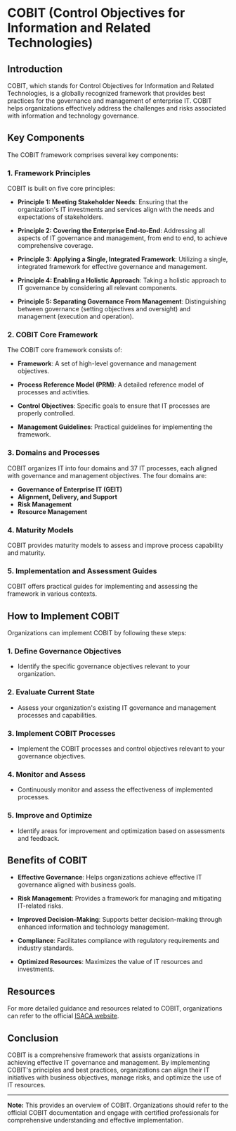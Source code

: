 # COBIT (Control Objectives for Information and Related Technologies)

## Introduction

COBIT, which stands for Control Objectives for Information and Related Technologies, is a globally recognized framework that provides best practices for the governance and management of enterprise IT. COBIT helps organizations effectively address the challenges and risks associated with information and technology governance.

## Key Components

The COBIT framework comprises several key components:

### 1. Framework Principles

COBIT is built on five core principles:

- **Principle 1: Meeting Stakeholder Needs**: Ensuring that the organization's IT investments and services align with the needs and expectations of stakeholders.

- **Principle 2: Covering the Enterprise End-to-End**: Addressing all aspects of IT governance and management, from end to end, to achieve comprehensive coverage.

- **Principle 3: Applying a Single, Integrated Framework**: Utilizing a single, integrated framework for effective governance and management.

- **Principle 4: Enabling a Holistic Approach**: Taking a holistic approach to IT governance by considering all relevant components.

- **Principle 5: Separating Governance From Management**: Distinguishing between governance (setting objectives and oversight) and management (execution and operation).

### 2. COBIT Core Framework

The COBIT core framework consists of:

- **Framework**: A set of high-level governance and management objectives.

- **Process Reference Model (PRM)**: A detailed reference model of processes and activities.

- **Control Objectives**: Specific goals to ensure that IT processes are properly controlled.

- **Management Guidelines**: Practical guidelines for implementing the framework.

### 3. Domains and Processes

COBIT organizes IT into four domains and 37 IT processes, each aligned with governance and management objectives. The four domains are:
   
   - **Governance of Enterprise IT (GEIT)**
   - **Alignment, Delivery, and Support**
   - **Risk Management**
   - **Resource Management**

### 4. Maturity Models

COBIT provides maturity models to assess and improve process capability and maturity.

### 5. Implementation and Assessment Guides

COBIT offers practical guides for implementing and assessing the framework in various contexts.

## How to Implement COBIT

Organizations can implement COBIT by following these steps:

### 1. Define Governance Objectives

- Identify the specific governance objectives relevant to your organization.

### 2. Evaluate Current State

- Assess your organization's existing IT governance and management processes and capabilities.

### 3. Implement COBIT Processes

- Implement the COBIT processes and control objectives relevant to your governance objectives.

### 4. Monitor and Assess

- Continuously monitor and assess the effectiveness of implemented processes.

### 5. Improve and Optimize

- Identify areas for improvement and optimization based on assessments and feedback.

## Benefits of COBIT

- **Effective Governance**: Helps organizations achieve effective IT governance aligned with business goals.

- **Risk Management**: Provides a framework for managing and mitigating IT-related risks.

- **Improved Decision-Making**: Supports better decision-making through enhanced information and technology management.

- **Compliance**: Facilitates compliance with regulatory requirements and industry standards.

- **Optimized Resources**: Maximizes the value of IT resources and investments.

## Resources

For more detailed guidance and resources related to COBIT, organizations can refer to the official [ISACA website](https://www.isaca.org/resources/cobit).

## Conclusion

COBIT is a comprehensive framework that assists organizations in achieving effective IT governance and management. By implementing COBIT's principles and best practices, organizations can align their IT initiatives with business objectives, manage risks, and optimize the use of IT resources.

---

**Note:** This provides an overview of COBIT. Organizations should refer to the official COBIT documentation and engage with certified professionals for comprehensive understanding and effective implementation.

